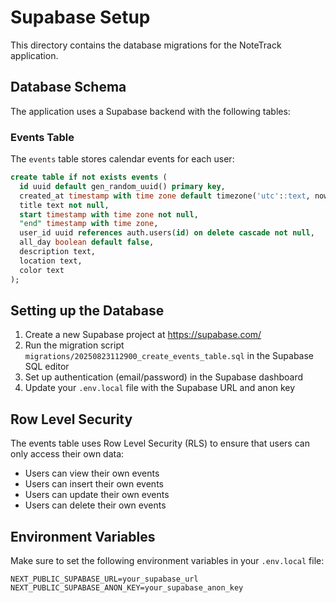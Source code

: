 # Supabase Setup

This directory contains the database migrations for the NoteTrack application.

## Database Schema

The application uses a Supabase backend with the following tables:

### Events Table

The `events` table stores calendar events for each user:

```sql
create table if not exists events (
  id uuid default gen_random_uuid() primary key,
  created_at timestamp with time zone default timezone('utc'::text, now()) not null,
  title text not null,
  start timestamp with time zone not null,
  "end" timestamp with time zone,
  user_id uuid references auth.users(id) on delete cascade not null,
  all_day boolean default false,
  description text,
  location text,
  color text
);
```

## Setting up the Database

1. Create a new Supabase project at https://supabase.com/
2. Run the migration script `migrations/20250823112900_create_events_table.sql` in the Supabase SQL editor
3. Set up authentication (email/password) in the Supabase dashboard
4. Update your `.env.local` file with the Supabase URL and anon key

## Row Level Security

The events table uses Row Level Security (RLS) to ensure that users can only access their own data:

- Users can view their own events
- Users can insert their own events
- Users can update their own events
- Users can delete their own events

## Environment Variables

Make sure to set the following environment variables in your `.env.local` file:

```
NEXT_PUBLIC_SUPABASE_URL=your_supabase_url
NEXT_PUBLIC_SUPABASE_ANON_KEY=your_supabase_anon_key
